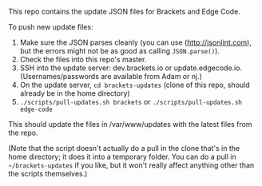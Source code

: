 This repo contains the update JSON files for Brackets and Edge Code.

To push new update files:

1. Make sure the JSON parses cleanly (you can use (http://jsonlint.com), but the errors might not be as good as calling `JSON.parse()`).
2. Check the files into this repo's master.
3. SSH into the update server: dev.brackets.io or update.edgecode.io. 
   (Usernames/passwords are available from Adam or nj.)
4. On the update server, `cd brackets-updates` (clone of this repo, should already be in the home directory)
5. `./scripts/pull-updates.sh brackets` or `./scripts/pull-updates.sh edge-code`

This should update the files in /var/www/updates with the latest files from the repo.

(Note that the script doesn't actually do a pull in the clone that's in the home
directory; it does it into a temporary folder. You can do a pull in `~/brackets-updates`
if you like, but it won't really affect anything other than the scripts themselves.)
